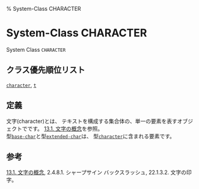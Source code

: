 % System-Class CHARACTER

# System-Class CHARACTER


System Class `CHARACTER`


## クラス優先順位リスト

[`character`](13.2.character-system-class.html), [`t`](4.4.t.html)


## 定義

文字(character)とは、
テキストを構成する集合体の、単一の要素を表すオブジェクトでです。
[13.1. 文字の概念](13.1.html)を参照。  
型[`base-char`](13.2.base-char.html)と型[`extended-char`](13.2.extended-char.html)は、
型[`character`](13.2.character-system-class.html)に含まれる要素です。


## 参考

[13.1. 文字の概念](13.1.html), 2.4.8.1. シャープサイン バックスラッシュ, 22.1.3.2. 文字の印字。

